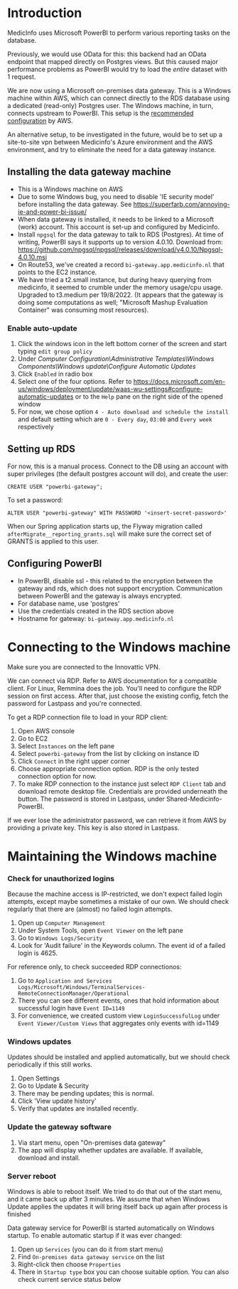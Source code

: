 
# Introduction

MedicInfo uses Microsoft PowerBI to perform various reporting tasks on the database.

Previously, we would use OData for this: this backend had an OData endpoint that mapped directly on Postgres views. But this caused major performance problems as PowerBI would try to load the *entire* dataset with 1 request.

We are now using a Microsoft on-premises data gateway. This is a Windows machine within AWS, which can connect directly to the RDS database using a dedicated (read-only) Postgres user. The Windows machine, in turn, connects upstream to PowerBI. This setup is the [recommended configuration](https://docs.aws.amazon.com/whitepapers/latest/using-power-bi-with-aws-cloud/connecting-the-microsoft-power-bi-service-to-aws-data-sources.html) by AWS.

An alternative setup, to be investigated in the future, would be to set up a site-to-site vpn between Medicinfo's Azure environment and the AWS environment, and try to eliminate the need for a data gateway instance.

## Installing the data gateway machine

- This is a Windows machine on AWS
- Due to some Windows bug, you need to disable 'IE security model' before installing the data gateway. See https://superfarb.com/annoying-ie-and-power-bi-issue/
- When data gateway is installed, it needs to be linked to a Microsoft (work) account. This account is set-up and configured by Medicinfo.
- Install `npgsql` for the data gateway to talk to RDS (Postgres). At time of writing, PowerBI says it supports up to version 4.0.10. Download from: https://github.com/npgsql/npgsql/releases/download/v4.0.10/Npgsql-4.0.10.msi
- On Route53, we've created a record `bi-gateway.app.medicinfo.nl` that points to the EC2 instance.
- We have tried a t2.small instance, but during heavy querying from medicinfo, it seemed to crumble under the memory usage/cpu usage. Upgraded to t3.medium per 19/8/2022. (It appears that the gateway is doing some computations as well; "Microsoft Mashup Evaluation Container" was consuming most resources).    

### Enable auto-update

1. Click the windows icon in the left bottom corner of the screen and start typing `edit group policy`
2. Under *Computer Configuration\Administrative Templates\Windows Components\Windows update\Configure Automatic Updates*
3. Click `Enabled` in radio box
4. Select one of the four options. Refer to https://docs.microsoft.com/en-us/windows/deployment/update/waas-wu-settings#configure-automatic-updates or to the `Help` pane on the right side of the opened window
5. For now, we chose option `4 - Auto download and schedule the install` and default setting which are `0 - Every day`, `03:00` and `Every week` respectively


## Setting up RDS

For now, this is a manual process. Connect to the DB using an account with super privileges (the default postgres account will do), and
create the user:

```
CREATE USER "powerbi-gateway";
```

To set a password:

```
ALTER USER "powerbi-gateway" WITH PASSWORD '<insert-secret-password>'
```

When our Spring application starts up, the Flyway migration called `afterMigrate__reporting_grants.sql` will make sure the correct set of GRANTS is applied to this user.


## Configuring PowerBI

- In PowerBI, disable ssl - this related to the encryption between the gateway and rds, which does not support encryption. Communication between PowerBI and the gateway is always encrypted.
- For database name, use 'postgres'
- Use the credentials created in the RDS section above
- Hostname for gateway: `bi-gateway.app.medicinfo.nl`

# Connecting to the Windows machine

Make sure you are connected to the Innovattic VPN.

We can connect via RDP. Refer to AWS documentation for a compatible client. For Linux, Remmina does the job.
You'll need to configure the RDP session on first access. After that, just choose the existing config, fetch the password
for Lastpass and you're connected.

To get a RDP connection file to load in your RDP client:

1. Open AWS console
2. Go to EC2
3. Select `Instances` on the left pane
4. Select `powerbi-gateway` from the list by clicking on instance ID
5. Click `Connect` in the right upper corner
6. Choose appropriate connection option. RDP is the only tested connection option for now.
7. To make RDP connection to the instance just select `RDP Client` tab and download remote desktop file. Credentials are provided
underneath the button. The password is stored in Lastpass, under Shared-Medicinfo-PowerBI.

If we ever lose the administrator password, we can retrieve it from AWS by providing a private key. This key is also stored in Lastpass. 

# Maintaining the Windows machine

### Check for unauthorized logins

Because the machine access is IP-restricted, we don't expect failed login attempts, except maybe sometimes a mistake of our own.
We should check regularly that there are (almost) no failed login attempts. 

1. Open up `Computer Management`
2. Under System Tools, open `Event Viewer` on the left pane
3. Go to `Windows Logs/Security`
4. Look for 'Audit failure' in the Keywords column. The event id of a failed login is 4625.

For reference only, to check succeeded RDP connectionos: 
1. Go to `Application and Services Logs/Microsoft/Windows/TerminalServices-RemoteConnectionManager/Operational`
2. There you can see different events, ones that hold information about successful login have `Event ID=1149`
3. For convenience, we created custom view `LoginSuccessfulLog` under `Event Viewer/Custom Views` that aggregates only events with id=1149

### Windows updates

Updates should be installed and applied automatically, but we should check periodically if this still works.

1. Open Settings
2. Go to Update & Security
3. There may be pending updates; this is normal.
4. Click 'View update history'
5. Verify that updates are installed recently.

### Update the gateway software

1. Via start menu, open "On-premises data gateway"
2. The app will display whether updates are available. If available, download and install.

### Server reboot

Windows is able to reboot itself. We tried to do that out of the start menu, and it came back up after 3 minutes. We assume that when Windows Update
applies the updates it will bring itself back up again after process is finished

Data gateway service for PowerBI is started automatically on Windows startup. To enable automatic startup if it was ever changed:
1. Open up `Services` (you can do it from start menu)
2. Find `On-premises data gateway service` on the list
3. Right-click then choose `Properties`
4. There in `Startup type` box you can choose suitable option. You can also check current service status below
